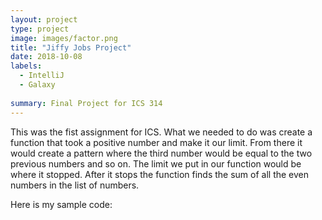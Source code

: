 ```yaml
---
layout: project
type: project
image: images/factor.png
title: "Jiffy Jobs Project"
date: 2018-10-08
labels:
  - IntelliJ
  - Galaxy
  
summary: Final Project for ICS 314
---
```

This was the fist assignment for ICS. What we needed to do was create a function that took a positive number and make it our limit. From there it would create a pattern where the third number would be equal to the two previous numbers and so on. The limit we put in our function would be where it stopped. After it stops the function finds the sum of all the even numbers in the list of numbers.

Here is my sample code:
